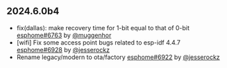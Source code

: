## 2024.6.0b4

- fix(dallas): make recovery time for 1-bit equal to that of 0-bit [esphome#6763](https://github.com/esphome/esphome/pull/6763) by [@muggenhor](https://github.com/muggenhor)
- [wifi] Fix some access point bugs related to esp-idf 4.4.7 [esphome#6928](https://github.com/esphome/esphome/pull/6928) by [@jesserockz](https://github.com/jesserockz)
- Rename legacy/modern to ota/factory [esphome#6922](https://github.com/esphome/esphome/pull/6922) by [@jesserockz](https://github.com/jesserockz)

